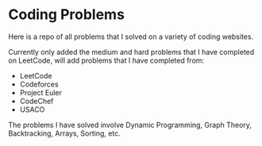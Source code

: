 # Coding Problems
Here is a repo of all problems that I solved on a variety of coding websites.  

Currently only added the medium and hard problems that I have completed on LeetCode, will add problems that I have completed from:
- LeetCode
- Codeforces
- Project Euler
- CodeChef
- USACO

The problems I have solved involve Dynamic Programming, Graph Theory, Backtracking, Arrays, Sorting, etc.
